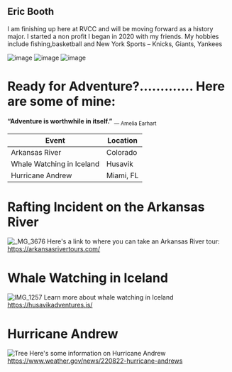 ## Eric Booth
I am finishing up here at RVCC and will be moving forward as a history major. 
I started a non profit I began in 2020 with my friends. My hobbies include fishing,basketball and New York Sports – Knicks, Giants, Yankees


![image](https://user-images.githubusercontent.com/112975225/188961877-c740a2e7-3184-416a-ba45-7a9edd8345dc.png)
![image](https://user-images.githubusercontent.com/112975225/188961887-fb72a18d-0ec4-4b10-9f29-e69beec80317.png)
![image](https://user-images.githubusercontent.com/112975225/188961897-d67e4c44-c58e-4772-8b43-bfe3cb617b78.png)





# Ready for Adventure?............. Here are some of mine:

**“Adventure is worthwhile in itself.”** <sub>― Amelia Earhart<sub>


 | Event  | Location |
| ------------- | ------------- |
| Arkansas River | Colorado  |
|  Whale Watching in Iceland  | Husavik |
 | Hurricane Andrew | Miami, FL  |
# Rafting Incident on the Arkansas River  
![_MG_3676](https://user-images.githubusercontent.com/112975225/188715602-df78a88a-c725-4345-b8f6-73491065633b.JPG)
Here's a link to where you can take an Arkansas River tour: https://arkansasrivertours.com/

 # Whale Watching in Iceland
  ![IMG_1257](https://user-images.githubusercontent.com/112975225/188718053-44082ca6-ae57-4165-9feb-7176e204ace3.JPG)
Learn more about whale watching in Iceland https://husavikadventures.is/
 
 # Hurricane Andrew
  ![Tree](https://user-images.githubusercontent.com/112975225/188718838-ddf19564-d823-430b-a3c4-470480db1350.jpg)
Here's some information on Hurricane Andrew https://www.weather.gov/news/220822-hurricane-andrews
  
<!--
**psb417/psb417** is a ✨ _special_ ✨ repository because its `README.md` (this file) appears on your GitHub profile.

Here are some ideas to get you started:

- 🔭 I’m currently working on ...
- 🌱 I’m currently learning ...
- 👯 I’m looking to collaborate on ...
- 🤔 I’m looking for help with ...
- 💬 Ask me about ...
- 📫 How to reach me: ...
- 😄 Pronouns: ...
- ⚡ Fun fact: ...
-->
